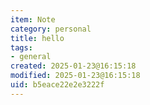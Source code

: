 ```yaml
---
item: Note
category: personal
title: hello
tags:
- general
created: 2025-01-23@16:15:18
modified: 2025-01-23@16:15:18
uid: b5eace22e2e3222f
---
```



